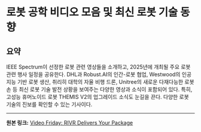 # 로봇 공학 비디오 모음 및 최신 로봇 기술 동향

## 요약
IEEE Spectrum이 선정한 로봇 관련 영상들을 소개하고, 2025년에 개최될 주요 로봇 관련 행사 일정을 공유한다.  DHL과 Robust.AI의 인간-로봇 협업,  Westwood의 인공지능 기반 로봇 생산, 취리히 대학의 자율 비행 드론, Unitree의 새로운 다재다능한 로봇 손 등 최신 로봇 기술 발전 상황을 보여주는 다양한 영상과 소식이 포함되어 있다.  특히, 고성능 휴머노이드 로봇 THEMIS V2의 업그레이드 소식도 눈길을 끈다.  다양한 로봇 기술의 진보를 확인할 수 있는 기사이다.

---

**원본 링크:** [Video Friday: RIVR Delivers Your Package](https://spectrum.ieee.org/video-friday-rivr-robot-delivery)

